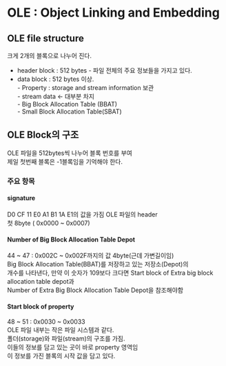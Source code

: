 # OLE : Object Linking and Embedding

## OLE file structure

크게 2개의 블록으로 나누어 진다.  
* header block : 512 bytes
        - 파일 전체의 주요 정보들을 가지고 있다.
* data block : 512 bytes 이상.   
        - Property : storage and stream information 보관  
        - stream data <- 대부분 차지  
        - Big Block Allocation Table (BBAT)  
        - Small Block Allocation Table(SBAT)  
        
## OLE Block의 구조 
OLE 파일을 512bytes씩 나누어 블록 번호를 부여   
제일 첫번째 블록은 -1블록임을 기억해야 한다.

### 주요 항목

#### signature
D0 CF 11 E0 A1 B1 1A E1의 값을 가짐 OLE 파일의 header   
첫 8byte ( 0x0000 ~ 0x0007)  

#### Number of Big Block Allocation Table Depot
44 ~ 47 : 0x002C ~ 0x002F까지의 값
4byte(근데 가변길이임)  
Big Block Allocation Table(BBAT)를 저장하고 있는 저장소(Depot)의  
개수를 나타낸다, 만약 이 숫자가 109보다 크다면 Start block of Extra big block allocation table depot과   
Number of Extra Big Block Allocation Table Depot을 참조해야함  

#### Start block of property
48 ~ 51 : 0x0030 ~ 0x0033  
OLE 파일 내부는 작은 파일 시스템과 같다.  
폴더(storage)와 파일(stream)의 구조를 가짐.  
이들의 정보를 담고 있는 곳이 바로 property 영역임  
이 정보를 가진 블록의 시작 값을 담고 있다.  

#### 